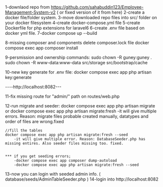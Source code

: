 1-downlaod repo from https://github.com/sahabuddin123/Employee-Management-System-v2
( or fixed version of it from here)
2-create a docker file/folder system.
3-move downloaded repo files into src/ folder on your docker filesystem
4-create docker-compose.yml file
5-create Dockerfile for php extensions for laravel6
6-create .env file based on docker yml file.
7-docker compose up --build

8-missing composer and components
    delete composer.lock file
    docker compose exec app composer install
    
9-persmission and ownership commands:
    sudo chown -R guney:guney .
    sudo chown -R www-data:www-data src/storage src/bootstrap/cache
    
    
10-new key generate for .env file:
    docker compose exec app php artisan key:generate
    
    
----http://localhost:8082---
    
    
11-fix missing route for "admin/" path on routes/web.php

12-run migrate and seeder:
    docker compose exec app php artisan migrate or
    docker compose exec app php artisan migrate:fresh
        -it will give multiple errors. Reason: migrate files probable created manually, datatypes and order of files are wrong.fixed
    
    //fill the tables
    docker compose exec app php artisan migrate:fresh --seed
        -it will give multiple error. Reason: DatabaseSeeder.php has missing entires. Also seeder files missing too. fixed.
        
        
    *** if you get seeding errors;
        -docker compose exec app composer dump-autoload
        -docker compose exec app php artisan migrate:fresh --seed
        
13-now you can login with seeded admin info. ( database/seeds/AdminTableSeeder.php )
14-login into http://localhost:8082
